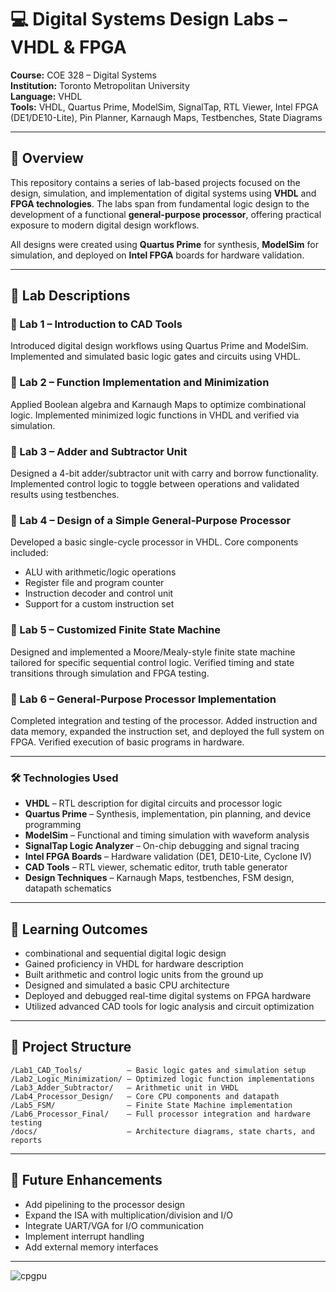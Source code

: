 # 💻 Digital Systems Design Labs – VHDL & FPGA  
**Course:** COE 328 – Digital Systems  
**Institution:** Toronto Metropolitan University  
**Language:** VHDL  
**Tools:** VHDL, Quartus Prime, ModelSim, SignalTap, RTL Viewer, Intel FPGA (DE1/DE10-Lite), Pin Planner, Karnaugh Maps, Testbenches, State Diagrams

---

## 📘 Overview

This repository contains a series of lab-based projects focused on the design, simulation, and implementation of digital systems using **VHDL** and **FPGA technologies**. The labs span from fundamental logic design to the development of a functional **general-purpose processor**, offering practical exposure to modern digital design workflows.

All designs were created using **Quartus Prime** for synthesis, **ModelSim** for simulation, and deployed on **Intel FPGA** boards for hardware validation.

---

## 🧪 Lab Descriptions

### 🔹 Lab 1 – Introduction to CAD Tools  
Introduced digital design workflows using Quartus Prime and ModelSim. Implemented and simulated basic logic gates and circuits using VHDL.

### 🔹 Lab 2 – Function Implementation and Minimization  
Applied Boolean algebra and Karnaugh Maps to optimize combinational logic. Implemented minimized logic functions in VHDL and verified via simulation.

### 🔹 Lab 3 – Adder and Subtractor Unit  
Designed a 4-bit adder/subtractor unit with carry and borrow functionality. Implemented control logic to toggle between operations and validated results using testbenches.

### 🔹 Lab 4 – Design of a Simple General-Purpose Processor  
Developed a basic single-cycle processor in VHDL. Core components included:
- ALU with arithmetic/logic operations  
- Register file and program counter  
- Instruction decoder and control unit  
- Support for a custom instruction set

### 🔹 Lab 5 – Customized Finite State Machine  
Designed and implemented a Moore/Mealy-style finite state machine tailored for specific sequential control logic. Verified timing and state transitions through simulation and FPGA testing.

### 🔹 Lab 6 – General-Purpose Processor Implementation  
Completed integration and testing of the processor. Added instruction and data memory, expanded the instruction set, and deployed the full system on FPGA. Verified execution of basic programs in hardware.

---

### 🛠️ Technologies Used

- **VHDL** – RTL description for digital circuits and processor logic  
- **Quartus Prime** – Synthesis, implementation, pin planning, and device programming  
- **ModelSim** – Functional and timing simulation with waveform analysis  
- **SignalTap Logic Analyzer** – On-chip debugging and signal tracing  
- **Intel FPGA Boards** – Hardware validation (DE1, DE10-Lite, Cyclone IV)  
- **CAD Tools** – RTL viewer, schematic editor, truth table generator  
- **Design Techniques** – Karnaugh Maps, testbenches, FSM design, datapath schematics

---

## 🎯 Learning Outcomes

- combinational and sequential digital logic design  
- Gained proficiency in VHDL for hardware description  
- Built arithmetic and control logic units from the ground up  
- Designed and simulated a basic CPU architecture  
- Deployed and debugged real-time digital systems on FPGA hardware  
- Utilized advanced CAD tools for logic analysis and circuit optimization

---

## 📁 Project Structure

```
/Lab1_CAD_Tools/          – Basic logic gates and simulation setup  
/Lab2_Logic_Minimization/ – Optimized logic function implementations  
/Lab3_Adder_Subtractor/   – Arithmetic unit in VHDL  
/Lab4_Processor_Design/   – Core CPU components and datapath  
/Lab5_FSM/                – Finite State Machine implementation  
/Lab6_Processor_Final/    – Full processor integration and hardware testing  
/docs/                    – Architecture diagrams, state charts, and reports  
```

---

## 📌 Future Enhancements

- Add pipelining to the processor design  
- Expand the ISA with multiplication/division and I/O  
- Integrate UART/VGA for I/O communication  
- Implement interrupt handling  
- Add external memory interfaces

---



![cpgpu](https://user-images.githubusercontent.com/49215949/230212451-be755a9a-f83e-4d5e-98dc-de129d6e3314.jpg)
